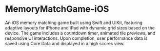 # MemoryMatchGame-iOS
An iOS memory matching game built using Swift and UIKit, featuring adaptive layouts for iPhone and iPad with dynamic grid sizes based on the device. The game includes a countdown timer, animated tile previews, and responsive UI interactions. Upon completion, user performance data is saved using Core Data and displayed in a high scores view.
